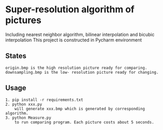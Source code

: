 # Super-resolution algorithm of pictures
Including nearest neighbor algorithm, bilinear interpolation and bicubic interpolation
This project is constructed in Pycharm environment
## States
    origin.bmp is the high resolution picture ready for comparing.
    downsampling.bmp is the low- resolution picture ready for changing.
## Usage
    1. pip install -r requirements.txt
    2. python xxx.py 
        will generate xxx.bmp which is generated by corresponding algorithm.
    3. python Measure.py 
        to run comparing program. Each picture costs about 5 seconds.